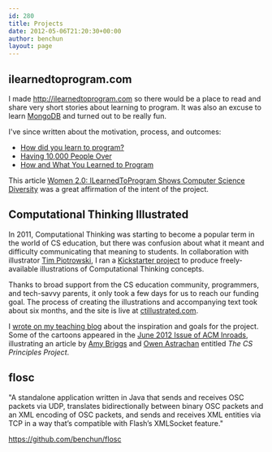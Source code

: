 ```yaml
---
id: 280
title: Projects
date: 2012-05-06T21:20:30+00:00
author: benchun
layout: page
---
```


ilearnedtoprogram.com
---------------------
I made <http://ilearnedtoprogram.com> so
there would be a place to read and share very short stories about learning to
program. It was also an excuse to learn [MongoDB](http://www.mongodb.org/)
and turned out to be really fun.

I've since written about the motivation, process, and outcomes:

* <a href="http://itmoves.wordpress.com/2011/04/20/how-did-you-learn-to-program/">How did you learn to program?</a>
* <a href="http://itmoves.wordpress.com/2011/04/25/having-10000-people-over/">Having 10,000 People Over</a>
* <a href="http://itmoves.wordpress.com/2011/04/29/how-and-why-you-learned-to-program/">How and What You Learned to Program</a>

This article <a href="http://www.women2.org/ilearnedtoprogram-shows-cs-diversity/">Women 2.0: ILearnedToProgram Shows Computer Science Diversity</a> was a great affirmation of the intent of the project.

Computational Thinking Illustrated
----------------------------------
In 2011, Computational Thinking was starting to become a popular term in the
world of CS education, but there was confusion about what it meant and
difficulty communicating that meaning to students. In collaboration with
illustrator <a href="http://glitchworks.com/">Tim Piotrowski</a>, I ran a
<a href="http://www.kickstarter.com/projects/benchun/computational-thinking-illustrations">Kickstarter project</a>
to produce freely-available illustrations of Computational Thinking concepts.

Thanks to broad support from the CS education community, programmers, and
tech-savvy parents, it only took a few days for us to reach our funding goal.
The process of creating the illustrations and accompanying text took about six
months, and the site is live at <a href="http://ctillustrated.com">ctillustrated.com</a>.

I <a href="http://itmoves.wordpress.com/2011/05/02/computational-thinking-illustrations/">wrote on my teaching blog</a> about the inspiration and goals for the project. Some of the cartoons appeared in the <a href="http://dl.acm.org/citation.cfm?id=2189835">June
2012 Issue of ACM Inroads</a>, illustrating an article by
<a href="http://www.cs.middlebury.edu/~briggs/">Amy Briggs</a> and
<a href="http://www.cs.duke.edu/~ola/">Owen Astrachan</a> entitled <em>The CS
Principles Project</em>.


flosc
-----
"A standalone application written in Java that sends and receives OSC packets via UDP, translates bidirectionally between binary OSC packets and an XML encoding of OSC packets, and sends and receives XML entities via TCP in a way that’s compatible with Flash’s XMLSocket feature."

<https://github.com/benchun/flosc>

